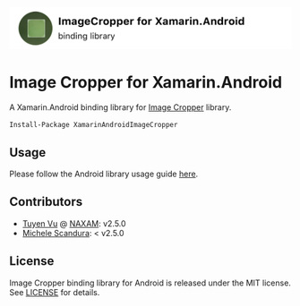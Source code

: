 <img src="./art/repo_header.png" alt="Image Cropper for Xamarin.Android" width="728" />

# Image Cropper for Xamarin.Android
A Xamarin.Android binding library for [Image Cropper](https://github.com/ArthurHub/Android-Image-Cropper) library.

```
Install-Package XamarinAndroidImageCropper
```

## Usage

Please follow the Android library usage guide [here](https://github.com/ArthurHub/Android-Image-Cropper/blob/master/README.md).

## Contributors
- [Tuyen Vu](https://vuductuyen.com) @ [NAXAM](https://naxam.net): v2.5.0
- [Michele Scandura](https://github.com/mikescandy): < v2.5.0

## License

Image Cropper binding library for Android is released under the MIT license.
See [LICENSE](./LICENSE) for details.
